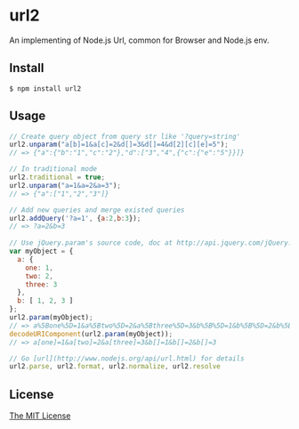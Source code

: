 url2
====

An implementing of Node.js Url, common for Browser and Node.js env.

## Install

    $ npm install url2

## Usage


```javascript
// Create query object from query str like '?query=string'
url2.unparam("a[b]=1&a[c]=2&d[]=3&d[]=4&d[2][c][e]=5");
// => {"a":{"b":"1","c":"2"},"d":["3","4",{"c":{"e":"5"}}]}

// In traditional mode
url2.traditional = true;
url2.unparam("a=1&a=2&a=3");
// => {"a":["1","2","3"]}

// Add new queries and merge existed queries
url2.addQuery('?a=1', {a:2,b:3});
// => ?a=2&b=3
			
// Use jQuery.param's source code, doc at http://api.jquery.com/jQuery.param/
var myObject = {
  a: {
    one: 1,
    two: 2,
    three: 3
  },
  b: [ 1, 2, 3 ]
};
url2.param(myObject);
// => a%5Bone%5D=1&a%5Btwo%5D=2&a%5Bthree%5D=3&b%5B%5D=1&b%5B%5D=2&b%5B%5D=3
decodeURIComponent(url2.param(myObject));
// => a[one]=1&a[two]=2&a[three]=3&b[]=1&b[]=2&b[]=3

// Go [url](http://www.nodejs.org/api/url.html) for details
url2.parse, url2.format, url2.normalize, url2.resolve
```

## License

[The MIT License](http://opensource.org/licenses/MIT)
